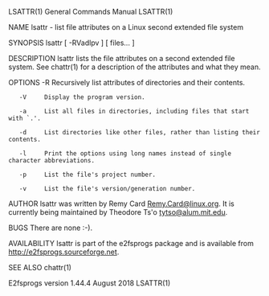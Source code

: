 LSATTR(1)                                                                        General Commands Manual                                                                        LSATTR(1)

NAME
       lsattr - list file attributes on a Linux second extended file system

SYNOPSIS
       lsattr [ -RVadlpv ] [ files...  ]

DESCRIPTION
       lsattr lists the file attributes on a second extended file system.  See chattr(1) for a description of the attributes and what they mean.

OPTIONS
       -R     Recursively list attributes of directories and their contents.

       -V     Display the program version.

       -a     List all files in directories, including files that start with `.'.

       -d     List directories like other files, rather than listing their contents.

       -l     Print the options using long names instead of single character abbreviations.

       -p     List the file's project number.

       -v     List the file's version/generation number.

AUTHOR
       lsattr was written by Remy Card <Remy.Card@linux.org>.  It is currently being maintained by Theodore Ts'o <tytso@alum.mit.edu>.

BUGS
       There are none :-).

AVAILABILITY
       lsattr is part of the e2fsprogs package and is available from http://e2fsprogs.sourceforge.net.

SEE ALSO
       chattr(1)

E2fsprogs version 1.44.4                                                               August 2018                                                                              LSATTR(1)
